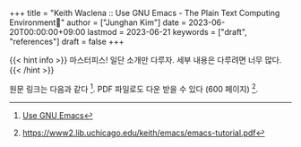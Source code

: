 +++
title = "Keith Waclena :: Use GNU Emacs - The Plain Text Computing Environment🌱"
author = ["Junghan Kim"]
date = 2023-06-20T00:00:00+09:00
lastmod = 2023-06-21
keywords = ["draft", "references"]
draft = false
+++

{{< hint info >}}
마스터피스! 일단 소개만 다루자. 세부 내용은 다루려면 너무 많다.
{{< /hint >}}

<!--more-->

원문 링크는 다음과 같다&nbsp;[^fn:1]. PDF 파일로도 다운 받을 수 있다 (600 페이지)&nbsp;[^fn:2].

[^fn:1]: [Use GNU Emacs](https://www2.lib.uchicago.edu/keith/emacs/)
[^fn:2]: <https://www2.lib.uchicago.edu/keith/emacs/emacs-tutorial.pdf>